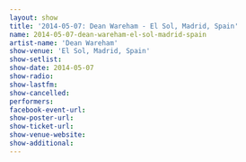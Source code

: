 ```yaml
---
layout: show
title: '2014-05-07: Dean Wareham - El Sol, Madrid, Spain'
name: 2014-05-07-dean-wareham-el-sol-madrid-spain
artist-name: 'Dean Wareham'
show-venue: 'El Sol, Madrid, Spain'
show-setlist: 
show-date: 2014-05-07
show-radio: 
show-lastfm: 
show-cancelled: 
performers: 
facebook-event-url: 
show-poster-url: 
show-ticket-url: 
show-venue-website: 
show-additional: 
---
```



